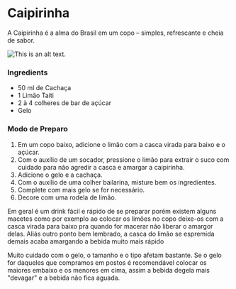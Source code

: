 # Caipirinha

<script setup lang="ts">
    import Bloquote from '../components/bloquote.vue'
</script>

<Bloquote>A Caipirinha é a alma do Brasil em um copo – simples, refrescante e cheia de sabor.</Bloquote>

![This is an alt text.](https://images.unsplash.com/photo-1666355704386-93cf5f887404?fm=jpg&q=60&w=3000&ixlib=rb-4.0.3&ixid=M3wxMjA3fDB8MHxwaG90by1wYWdlfHx8fGVufDB8fHx8fA%3D%3D "This is a sample image.")

### Ingredients
* 50 ml de Cachaça 
* 1 Limão Taiti
* 2 à 4 colheres de bar de açúcar
* Gelo

### Modo de Preparo

1. Em um copo baixo, adicione o limão com a casca virada para baixo e o açúcar. 
2. Com o auxílio de um socador, pressione o limão para extrair o suco com cuidado para não agredir a casca e amargar a caipirinha.
3. Adicione o gelo e a cachaça. 
4. Com o auxílio de uma colher bailarina, misture bem os ingredientes.
5. Complete com mais gelo se for necessário. 
6. Decore com uma rodela de limão.

Em geral é um drink fácil e rápido de se preparar porém existem alguns macetes como por exemplo ao colocar os limões no copo deixe-os com a casca virada para baixo pra quando for macerar não liberar o amargor delas.
Aliás outro ponto bem lembrado, a casca do limão se espremida demais acaba amargando a bebida muito mais rápido

Muito cuidado com o gelo, o tamanho e o tipo afetam bastante. Se o gelo for daqueles que compramos em postos é recomendável colocar os maiores embaixo e os menores em cima, assim a bebida degela mais "devagar" e a bebida não fica aguada.